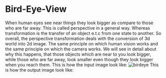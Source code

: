 # Bird-Eye-View
When human eyes see near things they look bigger as compare to those who are far away. This is called perspective in a general way. Whereas transformation is the transfer of an object e.t.c from one state to another.  So overall, the perspective transformation deals with the conversion of 3d world into 2d image. The same principle on which human vision works and the same principle on which the camera works.  We will see in detail about why this happens, that those objects which are near to you look bigger, while those who are far away, look smaller even though they look bigger when you reach them.
This is how the input image look like:
![birdeye](https://user-images.githubusercontent.com/59202700/134557984-48de824b-2d2e-47e6-8da7-27a3ba208a00.jpg)
This is how the output image look like:
